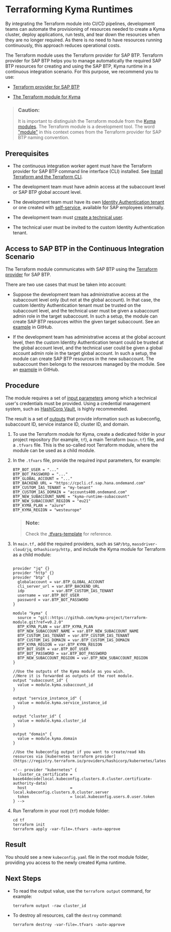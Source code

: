 <!-- loio57c82ab6c4e144cdbd0997ea0358c27c -->

# Terraforming Kyma Runtimes

By integrating the Terraform module into CI/CD pipelines, development teams can automate the provisioning of resources needed to create a Kyma cluster, deploy applications, run tests, and tear down the resources when they are no longer required. As there is no need to have resources running continuously, this approach reduces operational costs.

The Terraform module uses the Terraform provider for SAP BTP. Terraform provider for SAP BTP helps you to manage automatically the required SAP BTP resources for creating and using the SAP BTP, Kyma runtime in a continuous integration scenario. For this purpose, we recommend you to use:

-   [Terraform provider for SAP BTP](https://registry.terraform.io/providers/SAP/btp/latest/docs)

-   [The Terraform module for Kyma](https://github.com/kyma-project/terraform-module/)


> ### Caution:  
> It is important to distinguish the Terraform module from the [Kyma modules](https://help.sap.com/docs/btp/sap-business-technology-platform/kyma-modules). The Terraform module is a development tool. The word ["module"](https://developer.hashicorp.com/terraform/language/modules) in this context comes from the Terraform provider for SAP BTP naming convention.



<a name="loio57c82ab6c4e144cdbd0997ea0358c27c__section_cgq_jlt_xcc"/>

## Prerequisites

-   The continuous integration worker agent must have the Terraform provider for SAP BTP command line interface \(CLI\) installed. See [Install Terraform and the Terraform CLI](https://developer.hashicorp.com/terraform/tutorials/aws-get-started/install-cli).

-   The development team must have admin access at the subaccount level or SAP BTP global account level.

-   The development team must have its own [Identity Authentication tenant](https://help.sap.com/docs/cloud-identity-services/cloud-identity-services/get-your-tenant) or one created with [self-service](https://tenants.ias.only.sap/#/requests/NO_REQUESTS), available for SAP employees internally.

-   The development team must [create a technical user](https://wiki.one.int.sap/wiki/display/CPPortals/%5BKT%5D+Create+SAP+CF+technical+user).

-   The technical user must be invited to the custom Identity Authentication tenant.




<a name="loio57c82ab6c4e144cdbd0997ea0358c27c__section_hsk_frt_xcc"/>

## Access to SAP BTP in the Continuous Integration Scenario

The Terraform module communicates with SAP BTP using the [Terraform provider](https://registry.terraform.io/providers/SAP/btp/latest/docs) for SAP BTP.

There are two use cases that must be taken into account:

-   Suppose the development team has administrative access at the subaccount level only \(but not at the global account\). In that case, the custom Identity Authentication tenant must be trusted on the subaccount level, and the technical user must be given a subaccount admin role in the target subaccount. In such a setup, the module can create SAP BTP resources within the given target subaccount. See an [example](https://github.com/kyma-project/terraform-module/tree/main/examples/kyma-on-btp-reuse-sa) in GitHub.

-   If the development team has administrative access at the global account level, then the custom Identity Authentication tenant could be trusted at the global account level, and the technical user could be given a global account admin role in the target global account. In such a setup, the module can create SAP BTP resources in the new subaccount. The subaccount then belongs to the resources managed by the module. See an [example](https://github.com/kyma-project/terraform-module/tree/main/examples/kyma-on-btp-new-sa) in GitHub.




<a name="loio57c82ab6c4e144cdbd0997ea0358c27c__section_grc_vyz_3dc"/>

## Procedure

The module requires a set of [input parameters](https://github.com/kyma-project/terraform-module/?tab=readme-ov-file#input-variables-tf-vars) among which a technical user's credentials must be provided. Using a credential management system, such as [HashiCorp Vault](https://developer.hashicorp.com/vault/docs/what-is-vault), is highly recommended.

The result is a set of [outputs](https://github.com/kyma-project/terraform-module/blob/main/README.md#outputs) that provide information such as kubeconfig, subaccount ID, service instance ID, cluster ID, and domain.

1.  To use the Terraform module for Kyma, create a dedicated folder in your project repository \(for example, `tf`\), a main Terraform \(`main.tf`\) file, and a `.tfvars` file. This is the so-called root Terraform module, where the module can be used as a child module.

2.  In the `.tfvars` file, provide the required input parameters, for example:

    ```
    BTP_BOT_USER = "..."
    BTP_BOT_PASSWORD = "..."
    BTP_GLOBAL_ACCOUNT = "..."
    BTP_BACKEND_URL = "https://cpcli.cf.sap.hana.ondemand.com"
    BTP_CUSTOM_IAS_TENANT = "my-tenant"
    BTP_CUSTOM_IAS_DOMAIN = "accounts400.ondemand.com"
    BTP_NEW_SUBACCOUNT_NAME = "kyma-runtime-subaccount"
    BTP_NEW_SUBACCOUNT_REGION = "eu21"
    BTP_KYMA_PLAN = "azure"
    BTP_KYMA_REGION = "westeurope"
    ```

    > ### Note:  
    > Check the [.tfvars-template](https://github.com/kyma-project/terraform-module/blob/main/examples/kyma-on-btp-new-sa/.tfvars-template) for reference.

3.  In `main.tf,` add the required providers, such as `SAP/btp`, `massdriver-cloud/jq`, or`hashicorp/http,` and include the Kyma module for Terraform as a child module:

    ```
    
    provider "jq" {}
    provider "http" {}
    provider "btp" {
      globalaccount = var.BTP_GLOBAL_ACCOUNT
      cli_server_url = var.BTP_BACKEND_URL
      idp            = var.BTP_CUSTOM_IAS_TENANT
      username = var.BTP_BOT_USER
      password = var.BTP_BOT_PASSWORD
    }
    
    module "kyma" {
      source = "git::https://github.com/kyma-project/terraform-module.git?ref=v0.2.0"
      BTP_KYMA_PLAN = var.BTP_KYMA_PLAN
      BTP_NEW_SUBACCOUNT_NAME = var.BTP_NEW_SUBACCOUNT_NAME
      BTP_CUSTOM_IAS_TENANT = var.BTP_CUSTOM_IAS_TENANT
      BTP_CUSTOM_IAS_DOMAIN = var.BTP_CUSTOM_IAS_DOMAIN
      BTP_KYMA_REGION = var.BTP_KYMA_REGION
      BTP_BOT_USER = var.BTP_BOT_USER
      BTP_BOT_PASSWORD = var.BTP_BOT_PASSWORD
      BTP_NEW_SUBACCOUNT_REGION = var.BTP_NEW_SUBACCOUNT_REGION
    }
    
    //Use the outputs of the Kyma module as you wish.
    //Here it is forwarded as outputs of the root module.
    output "subaccount_id" {
      value = module.kyma.subaccount_id
    }
    
    output "service_instance_id" {
      value = module.kyma.service_instance_id
    }
    
    output "cluster_id" {
      value = module.kyma.cluster_id
    }
    
    output "domain" {
      value = module.kyma.domain
    }
    
    //Use the kubeconfig output if you want to create/read k8s resources via [kubernetes terraform provider](https://registry.terraform.io/providers/hashicorp/kubernetes/latest/docs)
    
    <!-- provider "kubernetes" {
      cluster_ca_certificate = base64decode(local.kubeconfig.clusters.0.cluster.certificate-authority-data)
      host                   = local.kubeconfig.clusters.0.cluster.server
      token                  = local.kubeconfig.users.0.user.token
    } -->
    
    ```

4.  Run Terraform in your root \(`tf`\) module folder:

    ```
    cd tf
    terraform init
    terraform apply -var-file=.tfvars -auto-approve
    ```




<a name="loio57c82ab6c4e144cdbd0997ea0358c27c__section_v5g_mzz_3dc"/>

## Result

You should see a new `kubeconfig.yaml` file in the root module folder, providing you access to the newly created Kyma runtime.



<a name="loio57c82ab6c4e144cdbd0997ea0358c27c__section_xfr_nzz_3dc"/>

## Next Steps

-   To read the output value, use the `terraform output` command, for example:

    ```
    terraform output -raw cluster_id
    ```

-   To destroy all resources, call the `destroy` command:

    ```
    terraform destroy -var-file=.tfvars -auto-approve
    ```



